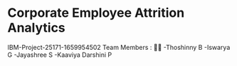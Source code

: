 # Corporate Employee Attrition Analytics
IBM-Project-25171-1659954502
Team Members : 👨‍💻
-Thoshinny B
-Iswarya G
-Jayashree S
-Kaaviya Darshini P

